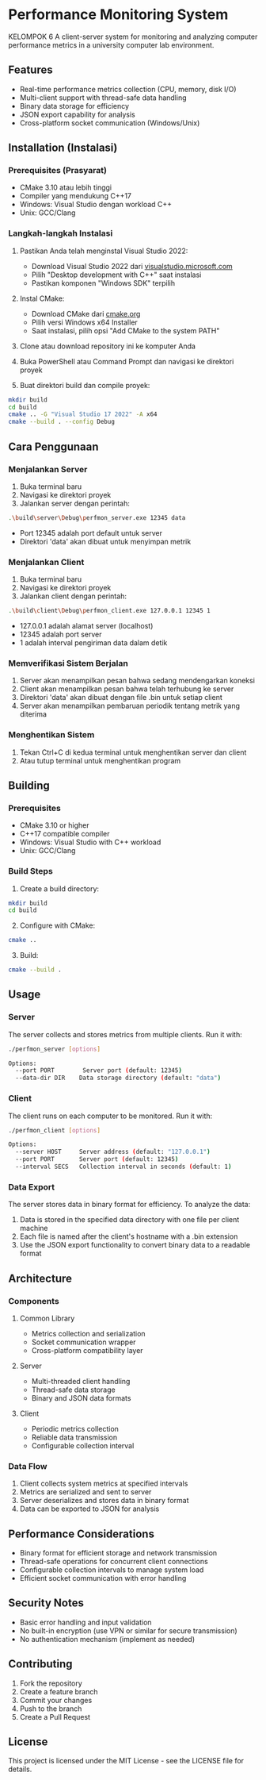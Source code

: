 # Performance Monitoring System
KELOMPOK 6
A client-server system for monitoring and analyzing computer performance metrics in a university computer lab environment.

## Features

- Real-time performance metrics collection (CPU, memory, disk I/O)
- Multi-client support with thread-safe data handling
- Binary data storage for efficiency
- JSON export capability for analysis
- Cross-platform socket communication (Windows/Unix)

## Installation (Instalasi)

### Prerequisites (Prasyarat)

- CMake 3.10 atau lebih tinggi
- Compiler yang mendukung C++17
- Windows: Visual Studio dengan workload C++
- Unix: GCC/Clang

### Langkah-langkah Instalasi

1. Pastikan Anda telah menginstal Visual Studio 2022:
   - Download Visual Studio 2022 dari [visualstudio.microsoft.com](https://visualstudio.microsoft.com)
   - Pilih "Desktop development with C++" saat instalasi
   - Pastikan komponen "Windows SDK" terpilih

2. Instal CMake:
   - Download CMake dari [cmake.org](https://cmake.org/download)
   - Pilih versi Windows x64 Installer
   - Saat instalasi, pilih opsi "Add CMake to the system PATH"

3. Clone atau download repository ini ke komputer Anda

4. Buka PowerShell atau Command Prompt dan navigasi ke direktori proyek

5. Buat direktori build dan compile proyek:
```bash
mkdir build
cd build
cmake .. -G "Visual Studio 17 2022" -A x64
cmake --build . --config Debug
```

## Cara Penggunaan

### Menjalankan Server

1. Buka terminal baru
2. Navigasi ke direktori proyek
3. Jalankan server dengan perintah:
```bash
.\build\server\Debug\perfmon_server.exe 12345 data
```
   - Port 12345 adalah port default untuk server
   - Direktori 'data' akan dibuat untuk menyimpan metrik

### Menjalankan Client

1. Buka terminal baru
2. Navigasi ke direktori proyek
3. Jalankan client dengan perintah:
```bash
.\build\client\Debug\perfmon_client.exe 127.0.0.1 12345 1
```
   - 127.0.0.1 adalah alamat server (localhost)
   - 12345 adalah port server
   - 1 adalah interval pengiriman data dalam detik

### Memverifikasi Sistem Berjalan

1. Server akan menampilkan pesan bahwa sedang mendengarkan koneksi
2. Client akan menampilkan pesan bahwa telah terhubung ke server
3. Direktori 'data' akan dibuat dengan file .bin untuk setiap client
4. Server akan menampilkan pembaruan periodik tentang metrik yang diterima

### Menghentikan Sistem

1. Tekan Ctrl+C di kedua terminal untuk menghentikan server dan client
2. Atau tutup terminal untuk menghentikan program

## Building

### Prerequisites

- CMake 3.10 or higher
- C++17 compatible compiler
- Windows: Visual Studio with C++ workload
- Unix: GCC/Clang

### Build Steps

1. Create a build directory:
```bash
mkdir build
cd build
```

2. Configure with CMake:
```bash
cmake ..
```

3. Build:
```bash
cmake --build .
```

## Usage

### Server

The server collects and stores metrics from multiple clients. Run it with:

```bash
./perfmon_server [options]

Options:
  --port PORT        Server port (default: 12345)
  --data-dir DIR    Data storage directory (default: "data")
```

### Client

The client runs on each computer to be monitored. Run it with:

```bash
./perfmon_client [options]

Options:
  --server HOST     Server address (default: "127.0.0.1")
  --port PORT       Server port (default: 12345)
  --interval SECS   Collection interval in seconds (default: 1)
```

### Data Export

The server stores data in binary format for efficiency. To analyze the data:

1. Data is stored in the specified data directory with one file per client machine
2. Each file is named after the client's hostname with a .bin extension
3. Use the JSON export functionality to convert binary data to a readable format

## Architecture

### Components

1. Common Library
   - Metrics collection and serialization
   - Socket communication wrapper
   - Cross-platform compatibility layer

2. Server
   - Multi-threaded client handling
   - Thread-safe data storage
   - Binary and JSON data formats

3. Client
   - Periodic metrics collection
   - Reliable data transmission
   - Configurable collection interval

### Data Flow

1. Client collects system metrics at specified intervals
2. Metrics are serialized and sent to server
3. Server deserializes and stores data in binary format
4. Data can be exported to JSON for analysis

## Performance Considerations

- Binary format for efficient storage and network transmission
- Thread-safe operations for concurrent client connections
- Configurable collection intervals to manage system load
- Efficient socket communication with error handling

## Security Notes

- Basic error handling and input validation
- No built-in encryption (use VPN or similar for secure transmission)
- No authentication mechanism (implement as needed)

## Contributing

1. Fork the repository
2. Create a feature branch
3. Commit your changes
4. Push to the branch
5. Create a Pull Request

## License

This project is licensed under the MIT License - see the LICENSE file for details. 